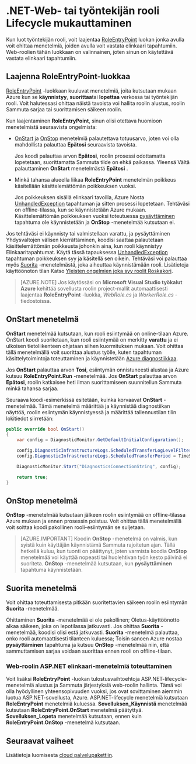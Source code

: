 <properties 
pageTitle="Käsittele pilvipalvelussa elinkaari tapahtumien | Microsoft Azure" 
description="Lue, miten pilvipalvelussa roolin elinkaari-menetelmiä voi käyttää .NET" 
services="cloud-services" 
documentationCenter=".net" 
authors="Thraka" 
manager="timlt" 
editor=""/>
<tags 
ms.service="cloud-services" 
ms.workload="tbd" 
ms.tgt_pltfrm="na" 
ms.devlang="na" 
ms.topic="article" 
ms.date="09/06/2016" 
ms.author="adegeo"/>

# <a name="customize-the-lifecycle-of-a-web-or-worker-role-in-net"></a>.NET-Web- tai työntekijän rooli Lifecycle mukauttaminen

Kun luot työntekijän rooli, voit laajentaa [RoleEntryPoint](https://msdn.microsoft.com/library/azure/microsoft.windowsazure.serviceruntime.roleentrypoint.aspx) luokan jonka avulla voit ohittaa menetelmiä, joiden avulla voit vastata elinkaari tapahtumiin. Web-roolien tähän luokkaan on valinnainen, joten sinun on käytettävä vastata elinkaari tapahtumiin.

## <a name="extend-the-roleentrypoint-class"></a>Laajenna RoleEntryPoint-luokkaa

[RoleEntryPoint](https://msdn.microsoft.com/library/azure/microsoft.windowsazure.serviceruntime.roleentrypoint.aspx) -luokkaan kuuluvat menetelmiä, joita kutsutaan mukaan Azure kun se **käynnistyy**, **suorittaa**tai **lopettaa** verkossa tai työntekijän rooli. Voit halutessasi ohittaa näistä tavoista voi hallita roolin alustus, roolin Sammuta sarjaa tai suorittamisen säikeen roolin. 

Kun laajentaminen **RoleEntryPoint**, sinun olisi otettava huomioon menetelmistä seuraavista ongelmista:

-   [OnStart](https://msdn.microsoft.com/library/azure/microsoft.windowsazure.serviceruntime.roleentrypoint.onstart.aspx) ja [OnStop](https://msdn.microsoft.com/library/azure/microsoft.windowsazure.serviceruntime.roleentrypoint.onstop.aspx) menetelmiä palautettava totuusarvo, joten voi olla mahdollista palauttaa **Epätosi** seuraavista tavoista.

     Jos koodi palauttaa arvon **Epätosi**, roolin prosessi odottamatta lopetetaan, suorittamatta Sammuta tilde on ehkä paikassa. Yleensä Vältä palauttaminen **OnStart** menetelmästä **Epätosi** .
     
-   Minkä tahansa alueella liikaa **RoleEntryPoint** menetelmän poikkeus käsitellään käsittelemättömän poikkeuksen vuoksi.

     Jos poikkeuksen sisällä elinkaari tavoilla, Azure Nosta [UnhandledException](https://msdn.microsoft.com/library/system.appdomain.unhandledexception.aspx) tapahtuman ja sitten prosessi lopetetaan. Tehtäväsi on offline-tilassa, kun se käynnistetään Azure mukaan. Käsittelemättömän poikkeuksen vuoksi toteutuessa [pysäyttäminen](https://msdn.microsoft.com/library/azure/microsoft.windowsazure.serviceruntime.roleenvironment.stopping.aspx) tapahtuma ole käynnistetään ja **OnStop** -menetelmää kutsutaan ei.

Jos tehtäväsi ei käynnisty tai valmistellaan varattu, ja pysäyttäminen Yhdysvaltojen välisen kierrättäminen, koodisi saattaa palautetaan käsittelemättömän poikkeusta johonkin aina, kun rooli käynnistyy Elinkaaritapahtumat. Käytä tässä tapauksessa [UnhandledException](https://msdn.microsoft.com/library/system.appdomain.unhandledexception.aspx) tapahtuman poikkeuksen syy ja käsitellä sen oikein. Tehtäväsi voi palauttaa myös [Suorita](https://msdn.microsoft.com/library/azure/microsoft.windowsazure.serviceruntime.roleentrypoint.run.aspx) -menetelmästä, joka aiheuttaa käynnistämään rooli. Lisätietoja käyttöönoton tilan Katso [Yleisten ongelmien joka syy roolit Roskakori](cloud-services-troubleshoot-common-issues-which-cause-roles-recycle.md).

> [AZURE.NOTE] Jos käytössäsi on **Microsoft Visual Studio työkalut Azure** kehittää sovellusta roolin project-mallit automaattisesti laajentaa **RoleEntryPoint** -luokka, *WebRole.cs* ja *WorkerRole.cs* -tiedostoissa.

## <a name="onstart-method"></a>OnStart menetelmä

**OnStart** menetelmää kutsutaan, kun rooli esiintymää on online-tilaan Azure. OnStart koodi suoritetaan, kun rooli esiintymää on merkitty **varattu** ja ei ulkoisen tietoliikenteen ohjataan siihen kuormituksen mukaan. Voit ohittaa tällä menetelmällä voit suorittaa alustus työlle, kuten tapahtuman käsittelytoimintoja toteuttaminen ja käynnistetään [Azure diagnostiikkaa](cloud-services-how-to-monitor.md).

Jos **OnStart** palauttaa arvon **Tosi**, esiintymän onnistuneesti alustaa ja Azure kutsuu **RoleEntryPoint.Run** -menetelmää. Jos **OnStart** palauttaa arvon **Epätosi**, roolin katkaisee heti ilman suorittamiseen suunnitellun Sammuta minkä tahansa sarjaa.

Seuraava koodi-esimerkissä esitetään, kuinka korvaavat **OnStart** -menetelmää. Tämä menetelmä määrittää ja käynnistää diagnostiikan näyttöä, roolin esiintymän käynnistyessä ja määrittää tallennustilan tilin lokitiedot siirretään:

```csharp
public override bool OnStart()
{
    var config = DiagnosticMonitor.GetDefaultInitialConfiguration();

    config.DiagnosticInfrastructureLogs.ScheduledTransferLogLevelFilter = LogLevel.Error;
    config.DiagnosticInfrastructureLogs.ScheduledTransferPeriod = TimeSpan.FromMinutes(5);

    DiagnosticMonitor.Start("DiagnosticsConnectionString", config);

    return true;
}
```

## <a name="onstop-method"></a>OnStop menetelmä

**OnStop** -menetelmää kutsutaan jälkeen roolin esiintymää on offline-tilassa Azure mukaan ja ennen prosessin poistuu. Voit ohittaa tällä menetelmällä voit soittaa koodi pakollinen rooli-esiintymän se suljetaan.

> [AZURE.IMPORTANT] Koodin **OnStop** -menetelmä on valmis, kun syistä kuin käyttäjän käynnistämä Sammuta rajoitetun ajan. Tällä hetkellä kuluu, kun tuonti on päättynyt, joten varmista koodia **OnStop** menetelmää voi käyttää nopeasti tai huolehtivan työn kesto päivinä ei suoriteta. **OnStop** -menetelmää kutsutaan, kun **pysäyttäminen** tapahtuma käynnistetään.


## <a name="run-method"></a>Suorita menetelmä

Voit ohittaa toteuttamisesta pitkään suoritettavien säikeen roolin esiintymän **Suorita** -menetelmää.

Ohittaminen **Suorita** -menetelmää ei ole pakollinen; Oletus-käyttöönotto alkaa säikeen, joka on lepotilassa jatkuvasti. Jos ohittaa **Suorita** -menetelmää, koodisi olisi estä jatkuvasti. **Suorita** -menetelmä palauttaa, onko rooli automaattisesti tilanteen kuluessa; Toisin sanoen Azure nostaa **pysäyttäminen** tapahtuma ja kutsuu **OnStop** -menetelmää niin, että sammuttamisen sarjaa voidaan suorittaa ennen rooli on offline-tilaan.


### <a name="implementing-the-aspnet-lifecycle-methods-for-a-web-role"></a>Web-roolin ASP.NET elinkaari-menetelmiä toteuttaminen

Voit lisäksi **RoleEntryPoint** -luokan tulostusvaihtoehtoja ASP.NET-lifecycle-menetelmiä alustus ja Sammuta järjestyksiä web-roolin hallinta. Tämä voi olla hyödyllinen yhteensopivuuden vuoksi, jos ovat sovittaminen aiemmin luotua ASP.NET-sovellusta, Azure. ASP.NET-lifecycle menetelmiä kutsutaan **RoleEntryPoint** menetelmiä kuluessa. **Sovelluksen\_Käynnistä** menetelmää kutsutaan **RoleEntryPoint.OnStart** menetelmä päätyttyä. **Sovelluksen\_Lopeta** menetelmää kutsutaan, ennen kuin **RoleEntryPoint.OnStop** -menetelmä kutsutaan.

## <a name="next-steps"></a>Seuraavat vaiheet
Lisätietoja luomisesta [cloud palvelupakettiin](cloud-services-model-and-package.md).
